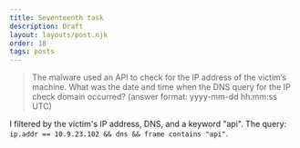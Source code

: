 ```yaml
---
title: Seventeenth task
description: Draft
layout: layouts/post.njk
order: 18
tags: posts
---
```


> The malware used an API to check for the IP address of the victim’s machine. What was the date and time when the DNS query for the IP check domain occurred? (answer format: yyyy-mm-dd hh:mm:ss UTC)

I filtered by the victim's IP address, DNS, and a keyword "api". The query: `ip.addr == 10.9.23.102 && dns && frame contains "api"`.